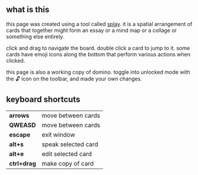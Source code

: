 ## what is this
this page was created using a tool called [splay][1]. it is a spatial
arrangement of cards that together might form an essay or a mind map or a 
collage or something else entirely.

click and drag to navigate the board. double click a card to jump to it. some
cards have emoji icons along the bottom that perform various actions when 
clicked.

this page is also a working copy of domino. toggle into unlocked mode with
the 🔓 icon on the toolbar, and made your own changes.

## keyboard shortcuts

| | |
| --- | --- |
| **arrows**    | move between cards  |
| **QWEASD**    | move between cards  |
| **escape**    | exit window         |
| **alt+s**     | speak selected card |
| **alt+e**     | edit selected card  |
| **ctrl+drag** | make copy of card   |


[1]: https://github.com/s4gu4r0/splay
